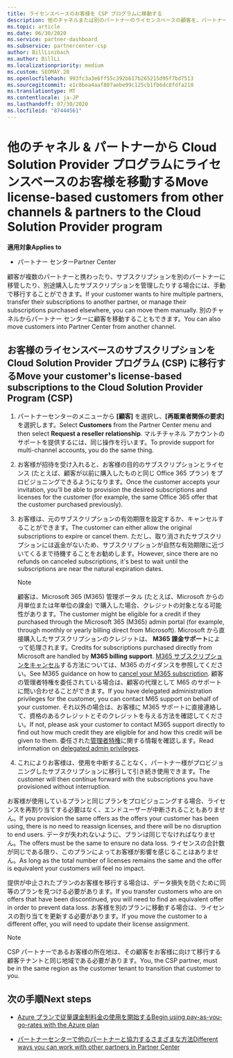 ```yaml
---
title: ライセンスベースのお客様を CSP プログラムに移動する
description: 他のチャネルまたは別のパートナーのライセンスベースの顧客を、パートナーセンターのクラウドソリューションプロバイダー (CSP) プログラムに移動する方法について説明します。
ms.topic: article
ms.date: 06/30/2020
ms.service: partner-dashboard
ms.subservice: partnercenter-csp
author: BillLinzbach
ms.author: BillLi
ms.localizationpriority: medium
ms.custom: SEOMAY.20
ms.openlocfilehash: 993fc3a3e6ff55c392b617b265215d95f7bd7513
ms.sourcegitcommit: e1c8bea4aaf807aebe99c125cb1fb6dc8fdfa210
ms.translationtype: MT
ms.contentlocale: ja-JP
ms.lasthandoff: 07/30/2020
ms.locfileid: "87444561"
---
```

# <a name="move-license-based-customers-from-other-channels--partners-to-the-cloud-solution-provider-program"></a><span data-ttu-id="0e6d2-103">他のチャネル & パートナーから Cloud Solution Provider プログラムにライセンスベースのお客様を移動する</span><span class="sxs-lookup"><span data-stu-id="0e6d2-103">Move license-based customers from other channels & partners to the Cloud Solution Provider program</span></span>

<span data-ttu-id="0e6d2-104">**適用対象**</span><span class="sxs-lookup"><span data-stu-id="0e6d2-104">**Applies to**</span></span>

- <span data-ttu-id="0e6d2-105">パートナー センター</span><span class="sxs-lookup"><span data-stu-id="0e6d2-105">Partner Center</span></span>

<span data-ttu-id="0e6d2-106">顧客が複数のパートナーと携わったり、サブスクリプションを別のパートナーに移管したり、別途購入したサブスクリプションを管理したりする場合には、手動で移行することができます。</span><span class="sxs-lookup"><span data-stu-id="0e6d2-106">If your customer wants to hire multiple partners, transfer their subscriptions to another partner, or manage their subscriptions purchased elsewhere, you can move them manually.</span></span> <span data-ttu-id="0e6d2-107">別のチャネルからパートナー センターに顧客を移動することもできます。</span><span class="sxs-lookup"><span data-stu-id="0e6d2-107">You can also move customers into Partner Center from another channel.</span></span>

## <a name="move-your-customers-license-based-subscriptions-to-the-cloud-solution-provider-program-csp"></a><span data-ttu-id="0e6d2-108">お客様のライセンスベースのサブスクリプションを Cloud Solution Provider プログラム (CSP) に移行する</span><span class="sxs-lookup"><span data-stu-id="0e6d2-108">Move your customer's license-based subscriptions to the Cloud Solution Provider Program (CSP)</span></span>

1. <span data-ttu-id="0e6d2-109">パートナーセンターのメニューから **[顧客]** を選択し、**[再販業者関係の要求]** を選択します。</span><span class="sxs-lookup"><span data-stu-id="0e6d2-109">Select **Customers** from the Partner Center menu and then select **Request a reseller relationship**.</span></span> <span data-ttu-id="0e6d2-110">マルチチャネル アカウントのサポートを提供するには、同じ操作を行います。</span><span class="sxs-lookup"><span data-stu-id="0e6d2-110">To provide support for multi-channel accounts, you do the same thing.</span></span>

2. <span data-ttu-id="0e6d2-111">お客様が招待を受け入れると、お客様の目的のサブスクリプションとライセンス (たとえば、顧客が以前に購入したものと同じ Office 365 プラン) をプロビジョニングできるようになります。</span><span class="sxs-lookup"><span data-stu-id="0e6d2-111">Once the customer accepts your invitation, you'll be able to provision the desired subscriptions and licenses for the customer (for example, the same Office 365 offer that the customer purchased previously).</span></span>

3. <span data-ttu-id="0e6d2-112">お客様は、元のサブスクリプションの有効期限を設定するか、キャンセルすることができます。</span><span class="sxs-lookup"><span data-stu-id="0e6d2-112">The customer can either allow the original subscriptions to expire or cancel them.</span></span> <span data-ttu-id="0e6d2-113">ただし、取り消されたサブスクリプションには返金がないため、サブスクリプションが自然な有効期限に近づいてくるまで待機することをお勧めします。</span><span class="sxs-lookup"><span data-stu-id="0e6d2-113">However, since there are no refunds on canceled subscriptions, it's best to wait until the  subscriptions are near the natural expiration dates.</span></span>


   >[!NOTE]
   ><span data-ttu-id="0e6d2-114">顧客は、Microsoft 365 (M365) 管理ポータル (たとえば、Microsoft からの月単位または年単位の課金) で購入した場合、クレジットの対象となる可能性があります。</span><span class="sxs-lookup"><span data-stu-id="0e6d2-114">The customer might be eligible for a credit if they purchased through the Microsoft 365 (M365) admin portal (for example, through monthly or yearly billing direct from Microsoft).</span></span> <span data-ttu-id="0e6d2-115">Microsoft から直接購入したサブスクリプションのクレジットは、 **M365 課金サポート**によって処理されます。</span><span class="sxs-lookup"><span data-stu-id="0e6d2-115">Credits for subscriptions purchased directly from Microsoft are handled by **M365 billing support**.</span></span> <span data-ttu-id="0e6d2-116">[M365 サブスクリプションをキャンセル](https://docs.microsoft.com/microsoft-365/commerce/subscriptions/cancel-your-subscription)する方法については、M365 のガイダンスを参照してください。</span><span class="sxs-lookup"><span data-stu-id="0e6d2-116">See M365 guidance on how to [cancel your M365 subscription](https://docs.microsoft.com/microsoft-365/commerce/subscriptions/cancel-your-subscription).</span></span> <span data-ttu-id="0e6d2-117">顧客の管理者特権を委任されている場合は、顧客の代理として M65 のサポートに問い合わせることができます。</span><span class="sxs-lookup"><span data-stu-id="0e6d2-117">If you have delegated administration privileges for the customer, you can contact M65 support on behalf of your customer.</span></span> <span data-ttu-id="0e6d2-118">それ以外の場合は、お客様に M365 サポートに直接連絡して、資格のあるクレジットとそのクレジットを与える方法を確認してください。</span><span class="sxs-lookup"><span data-stu-id="0e6d2-118">If not, please ask your customer to contact M365 support directly to find out how much credit they are eligible for and how this credit will be given to them.</span></span> <span data-ttu-id="0e6d2-119">委任された[管理者特権](customers-revoke-admin-privileges.md)に関する情報を確認します。</span><span class="sxs-lookup"><span data-stu-id="0e6d2-119">Read information on [delegated admin privileges](customers-revoke-admin-privileges.md).</span></span>


4. <span data-ttu-id="0e6d2-120">これによりお客様は、使用を中断することなく、パートナー様がプロビジョニングしたサブスクリプションに移行して引き続き使用できます。</span><span class="sxs-lookup"><span data-stu-id="0e6d2-120">The customer will then continue forward with the subscriptions you have provisioned without interruption.</span></span>

<span data-ttu-id="0e6d2-121">お客様が使用しているプランと同じプランをプロビジョニングする場合、ライセンスを再割り当てする必要はなく、エンドユーザーが中断されることもありません。</span><span class="sxs-lookup"><span data-stu-id="0e6d2-121">If you provision the same offers as the offers your customer has been using, there is no need to reassign licenses, and there will be no disruption to end users.</span></span> <span data-ttu-id="0e6d2-122">データが失われないように、プランは同じでなければなりません。</span><span class="sxs-lookup"><span data-stu-id="0e6d2-122">The offers must be the same to ensure no data loss.</span></span> <span data-ttu-id="0e6d2-123">ライセンスの合計数が同じである限り、このプランによってお客様が影響を感じることはありません。</span><span class="sxs-lookup"><span data-stu-id="0e6d2-123">As long as the total number of licenses remains the same and the offer is equivalent your customers will feel no impact.</span></span>

<span data-ttu-id="0e6d2-124">提供が中止されたプランのお客様を移行する場合は、データ損失を防ぐために同等のプランを見つける必要があります。</span><span class="sxs-lookup"><span data-stu-id="0e6d2-124">If you transfer customers who are on offers that have been discontinued, you will need to find an equivalent offer in order to prevent data loss.</span></span> <span data-ttu-id="0e6d2-125">お客様を別のプランに移動する場合は、ライセンスの割り当てを更新する必要があります。</span><span class="sxs-lookup"><span data-stu-id="0e6d2-125">If you move the customer to a different offer, you will need to update their license assignment.</span></span>

>[!NOTE]
> <span data-ttu-id="0e6d2-126">CSP パートナーであるお客様の所在地は、その顧客をお客様に向けて移行する顧客テナントと同じ地域である必要があります。</span><span class="sxs-lookup"><span data-stu-id="0e6d2-126">You, the CSP partner, must be in the same region as the customer tenant to transition that customer to you.</span></span>

## <a name="next-steps"></a><span data-ttu-id="0e6d2-127">次の手順</span><span class="sxs-lookup"><span data-stu-id="0e6d2-127">Next steps</span></span>

- [<span data-ttu-id="0e6d2-128">Azure プランで従量課金制料金の使用を開始する</span><span class="sxs-lookup"><span data-stu-id="0e6d2-128">Begin using pay-as-you-go-rates with the Azure plan</span></span>](azure-plan-get-started.md)
 

- [<span data-ttu-id="0e6d2-129">パートナーセンターで他のパートナーと協力するさまざまな方法</span><span class="sxs-lookup"><span data-stu-id="0e6d2-129">Different ways you can work with other partners in Partner Center</span></span>](work-with-other-partners.md)
